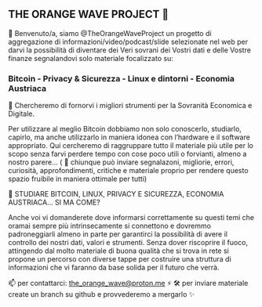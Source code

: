 ## THE ORANGE WAVE PROJECT 🌊

👋 Benvenuto/a, siamo @TheOrangeWaveProject un progetto di aggregazione di informazioni/video/podcast/slide selezionate nel web per darvi la possibilità di diventare
dei Veri sovrani dei Vostri dati e delle Vostre finanze segnalandovi solo materiale focalizzato su:
### Bitcoin - Privacy & Sicurezza - Linux e dintorni - Economia Austriaca

🦾 Chercheremo di fornorvi i migliori strumenti per la Sovranità Economica e Digitale.

Per utilizzare al meglio Bitcoin dobbiamo non solo conoscerlo, studiarlo, capirlo, ma anche utilizzarlo in maniera idonea con l’hardware e il software appropriato.
Qui cercheremo di raggruppare tutto il materiale più utile per lo scopo senza farvi perdere tempo con cose poco utili o forvianti, almeno a nostro parere…
( 👀 chiunque può inviare segnalazoni, migliorie, errori, curiosità, approfondimenti, critiche e materiale proprio per rendere questo spazio fruibile in maniera ottimale per tutti)

📖 STUDIARE BITCOIN, LINUX, PRIVACY E SICUREZZA, ECONOMIA AUSTRIACA... SI MA COME?

Anche voi vi domanderete dove informarsi correttamente su questi temi che oramai sempre più intrinsecamente si connettono e dovremmo padroneggiarli almeno in parte per garantirci la possibilità di avere il controllo dei nostri dati, valori e strumenti. Senza dover riscoprire il fuoco, attingendo dal molto materiale di buona qualità che si trova in rete si propone un percorso con diverse tappe per costruire una struttura di informazioni che vi faranno da base solida per il futuro che verrà.

📫 per contattarci: the_orange_wave@proton.me ⚡
🛠 per inviare materiale create un branch su github e provvederemo a mergarlo ✨
